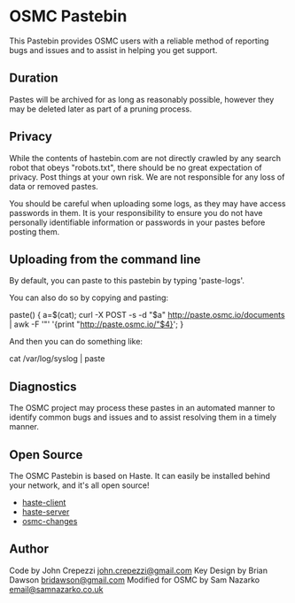 # OSMC Pastebin

This Pastebin provides OSMC users with a reliable method of reporting bugs and issues and to assist in helping you get support.

## Duration

Pastes will be archived for as long as reasonably possible, however they may be deleted later as part of a pruning process. 

## Privacy

While the contents of hastebin.com are not directly crawled by any search robot
that obeys "robots.txt", there should be no great expectation of privacy.  Post
things at your own risk. We are not responsible for any loss of data or removed
pastes.

You should be careful when uploading some logs, as they may have access passwords
in them. It is your responsibility to ensure you do not have personally identifiable
information or passwords in your pastes before posting them.

## Uploading from the command line

By default, you can paste to this pastebin by typing 'paste-logs'.

You can also do so by copying and pasting:

paste() { a=$(cat); curl -X POST -s -d "$a" http://paste.osmc.io/documents | awk -F '"' '{print "http://paste.osmc.io/"$4}'; }

And then you can do something like:

cat /var/log/syslog | paste

## Diagnostics

The OSMC project may process these pastes in an automated manner to identify common bugs and issues and
to assist resolving them in a timely manner. 

## Open Source

The OSMC Pastebin is based on Haste. It can easily be installed behind your network, and it's all open source!

* [haste-client](https://github.com/seejohnrun/haste-client)
* [haste-server](https://github.com/seejohnrun/haste-server)
* [osmc-changes](https://github.com/samnazarko/haste-server)

## Author

Code by John Crepezzi <john.crepezzi@gmail.com>
Key Design by Brian Dawson <bridawson@gmail.com>
Modified for OSMC by Sam Nazarko <email@samnazarko.co.uk>
